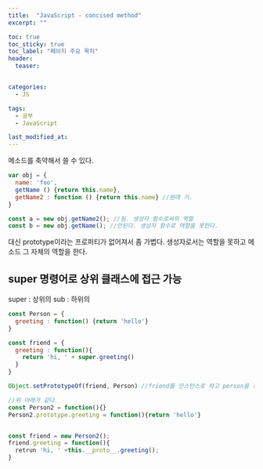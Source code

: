 ```yaml
---
title:  "JavaScript - concised method"
excerpt: ""

toc: true
toc_sticky: true
toc_label: "페이지 주요 목차"
header:
  teaser: 


categories:
  - JS

tags:
  - 공부
  - JavaScript

last_modified_at: 
---
```


메소드를 축약해서 쓸 수 있다.

```javascript
var obj = {
  name: 'foo',
  getName () {return this.name},
  getName2 : function () {return this.name} //원래 거.
}

const a = new obj.getName2(); //됨. 생성자 함수로써의 역할
const b = new obj.getName(); //안된다. 생성자 함수로 역할을 못한다.
```

대신 prototype이라는 프로퍼티가 없어져서 좀 가볍다. 생성자로서는 역할을 못하고 메소드 그 자체의 역할을 한다.

## super 명령어로 상위 클래스에 접근 가능

super : 상위의
sub : 하위의

```javascript
const Person = {
  greeting : function() {return 'hello'}
}

const friend = {
  greeting : function(){
    return 'hi, ' + super.greeting()
  }
}

Object.setPrototypeOf(friend, Person) //friend를 인스턴스로 하고 person을 생성자로 하라.

//위 아래가 같다.
const Person2 = function(){}
Person2.prototype.greeting = function(){return 'hello'}


const friend = new Person2();
friend.greeting = function(){
  retrun 'hi, ' +this.__proto__.greeting();
}
```




